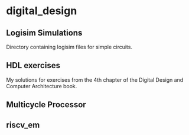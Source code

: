 # digital_design

## Logisim Simulations
Directory containing logisim files for simple circuits.


## HDL exercises
My solutions for exercises from the 4th chapter of the Digital Design and Computer Architecture book.

## Multicycle Processor

## riscv_em
